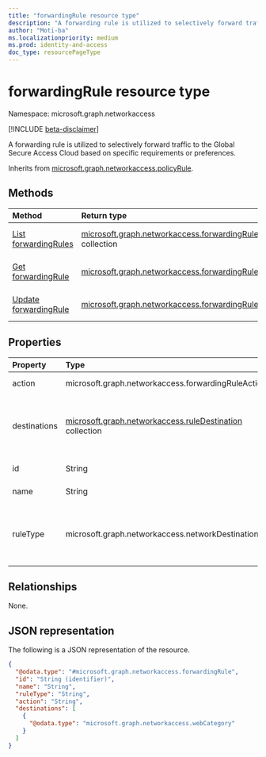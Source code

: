 ```yaml
---
title: "forwardingRule resource type"
description: "A forwarding rule is utilized to selectively forward traffic to the Global Secure Access Cloud based on specific requirements or preferences."
author: "Moti-ba"
ms.localizationpriority: medium
ms.prod: identity-and-access
doc_type: resourcePageType
---
```


# forwardingRule resource type

Namespace: microsoft.graph.networkaccess

[!INCLUDE [beta-disclaimer](../../includes/beta-disclaimer.md)]

A forwarding rule is utilized to selectively forward traffic to the Global Secure Access Cloud based on specific requirements or preferences.


Inherits from [microsoft.graph.networkaccess.policyRule](../resources/networkaccess-policyrule.md).

## Methods
|Method|Return type|Description|
|:---|:---|:---|
|[List forwardingRules](../api/networkaccess-forwardingrule-list.md)|[microsoft.graph.networkaccess.forwardingRule](../resources/networkaccess-forwardingrule.md) collection|Get a list of the [microsoft.graph.networkaccess.forwardingRule](../resources/networkaccess-forwardingrule.md) objects and their properties.|
|[Get forwardingRule](../api/networkaccess-forwardingrule-get.md)|[microsoft.graph.networkaccess.forwardingRule](../resources/networkaccess-forwardingrule.md)|Read the properties and relationships of a [microsoft.graph.networkaccess.forwardingRule](../resources/networkaccess-forwardingrule.md) object.|
|[Update forwardingRule](../api/networkaccess-forwardingrule-update.md)|[microsoft.graph.networkaccess.forwardingRule](../resources/networkaccess-forwardingrule.md)|Update the properties of a [microsoft.graph.networkaccess.forwardingRule](../resources/networkaccess-forwardingrule.md) object.|

## Properties
|Property|Type|Description|
|:---|:---|:---|
|action|microsoft.graph.networkaccess.forwardingRuleAction|The action to apply to traffic. The possible values are: `bypass`, `forward`.|
|destinations|[microsoft.graph.networkaccess.ruleDestination](../resources/networkaccess-ruledestination.md) collection|Destinations maintain a list of potential destinations and destination types that the user may access within the context of a network filtering policy. This includes IP addresses and fully qualified domain names (FQDNs)/URLs.|
|id|String|Identifier. Inherited from [microsoft.graph.entity](../resources/entity.md).|
|name|String|Name. Inherited from [microsoft.graph.networkaccess.policyRule](../resources/networkaccess-policyrule.md).|
|ruleType|microsoft.graph.networkaccess.networkDestinationType|The network destination type used by a URL filtering policy is defined, which can include types such as IP (Internet Protocol) or FQDN (Fully Qualified Domain Name). The possible values are: `url`, `fqdn`, `ipAddress`, `ipRange`, `ipSubnet`.|

## Relationships
None.

## JSON representation
The following is a JSON representation of the resource.
<!-- {
  "blockType": "resource",
  "keyProperty": "id",
  "@odata.type": "microsoft.graph.networkaccess.forwardingRule",
  "baseType": "microsoft.graph.networkaccess.policyRule",
  "openType": false
}
-->
``` json
{
  "@odata.type": "#microsoft.graph.networkaccess.forwardingRule",
  "id": "String (identifier)",
  "name": "String",
  "ruleType": "String",
  "action": "String",
  "destinations": [
    {
      "@odata.type": "microsoft.graph.networkaccess.webCategory"
    }
  ]
}
```

